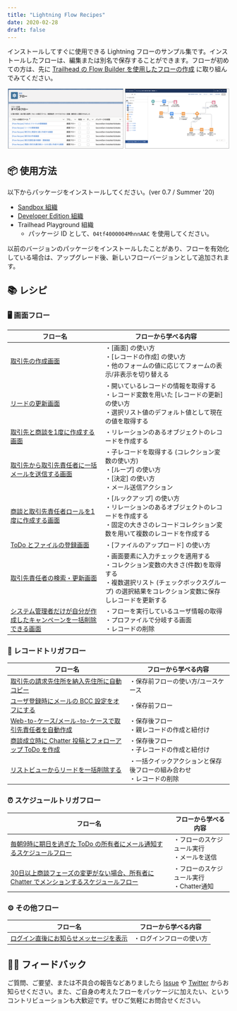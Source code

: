 ```yaml
---
title: "Lightning Flow Recipes"
date: 2020-02-28
draft: false
---
```

インストールしてすぐに使用できる Lightning フローのサンプル集です。インストールしたフローは、編集または別名で保存することができます。フローが初めての方は、先に [Trailhead の Flow Builder を使用したフローの作成](https://trailhead.salesforce.com/ja/content/learn/trails/build-flows-with-flow-builder) に取り組んでみてください。

![](image.png)

## 📦 使用方法
以下からパッケージをインストールしてください。(ver 0.7 / Summer '20)

* [Sandbox 組織](https://test.salesforce.com/packaging/installPackage.apexp?p0=04tf4000004MhnnAAC) 
* [Developer Edition 組織](https://login.salesforce.com/packaging/installPackage.apexp?p0=04tf4000004MhnnAAC)
* Trailhead Playground 組織
    * パッケージ ID として、`04tf4000004MhnnAAC` を使用してください。

以前のバージョンのパッケージをインストールしたことがあり、フローを有効化している場合は、アップグレード後、新しいフローバージョンとして追加されます。

## 📚 レシピ

### 🖥 画面フロー

|フロー名|フローから学べる内容|
|---|---|
|[取引先の作成画面](account-create-screen)|・[画面] の使い方<br>・[レコードの作成] の使い方<br>・他のフォームの値に応じてフォームの表示/非表示を切り替える|
|[リードの更新画面](lead-update-screen)|・開いているレコードの情報を取得する<br>・レコード変数を用いた [レコードの更新] の使い方<br>・選択リスト値のデフォルト値として現在の値を取得する|
|[取引先と商談を1度に作成する画面](account-opportunity-create-screen)|・リレーションのあるオブジェクトのレコードを作成する|
|[取引先から取引先責任者に一括メールを送信する画面](mass-email-to-contacts-screen)|・子レコードを取得する (コレクション変数の使い方)<br>・[ループ] の使い方<br>・[決定] の使い方<br>・メール送信アクション|
|[商談と取引先責任者ロールを1度に作成する画面](opportunity-and-contact-role-create-screen)|・[ルックアップ] の使い方<br>・リレーションのあるオブジェクトのレコードを作成する<br>・固定の大きさのレコードコレクション変数を用いて複数のレコードを作成する|
|[ToDo とファイルの登録画面](task-with-file-create-screen)|・[ファイルのアップロード] の使い方|
|[取引先責任者の検索・更新画面](contact-search-and-update-screen)|・画面要素に入力チェックを適用する<br>・コレクション変数の大きさ(件数)を取得する<br>・複数選択リスト (チェックボックスグループ) の選択結果をコレクション変数に保存しレコードを更新する|
|[システム管理者だけが自分が作成したキャンペーンを一括削除できる画面](mass-campaign-delete-by-admin-screen)|・フローを実行しているユーザ情報の取得<br>・プロファイルで分岐する画面<br>・レコードの削除|

### 💾 レコードトリガフロー
|フロー名|フローから学べる内容|
|---|---|
|[取引先の請求先住所を納入先住所に自動コピー](sync-account-billing-address-to-shipping-address)|・保存前フローの使い方/ユースケース|
|[ユーザ登録時にメールの BCC 設定をオフにする](disalbe-user-email-auto-bcc)|・保存前フロー
|[Web-to-ケース/メール-to-ケースで取引先責任者を自動作成](create-contact-update-case-from-web-or-email)|・保存後フロー<br>・親レコードの作成と紐付け|
|[商談成立時に Chatter 投稿とフォローアップ ToDo を作成](big-deal-chatter-alerts)|・保存後フロー<br>・子レコードの作成と紐付け|
|[リストビューからリードを一括削除する](mass-delete-leads)|・一括クイックアクションと保存後フローの組み合わせ<br>・レコードの削除|

### ⏰ スケジュールトリガフロー
|フロー名|フローから学べる内容|
|---|---|
|[毎朝9時に期日を過ぎた ToDo の所有者にメール通知するスケジュールフロー](scheduled-task-email-reminder)|・フローのスケジュール実行<br>・メールを送信|
|[30日以上商談フェーズの変更がない場合、所有者に Chatter でメンションするスケジュールフロー](opportunity-stage-duration-reminder)|・フローのスケジュール実行<br>・Chatter通知|

### ⚙️ その他フロー

|フロー名|フローから学べる内容|
|---|---|
|[ログイン直後にお知らせメッセージを表示](basic-login-flow)|・ログインフローの使い方|


## 🙏🏻 フィードバック
ご質問、ご要望、または不具合の報告などありましたら [Issue](https://github.com/shunkosa/lightning-flow-recipes-jp/issues/new) や [Twitter](https://www.twitter.com/shunkosa) からお知らせください。また、ご自身の考えたフローをパッケージに加えたい、というコントリビューションも大歓迎です。ぜひご気軽にお問合せください。
